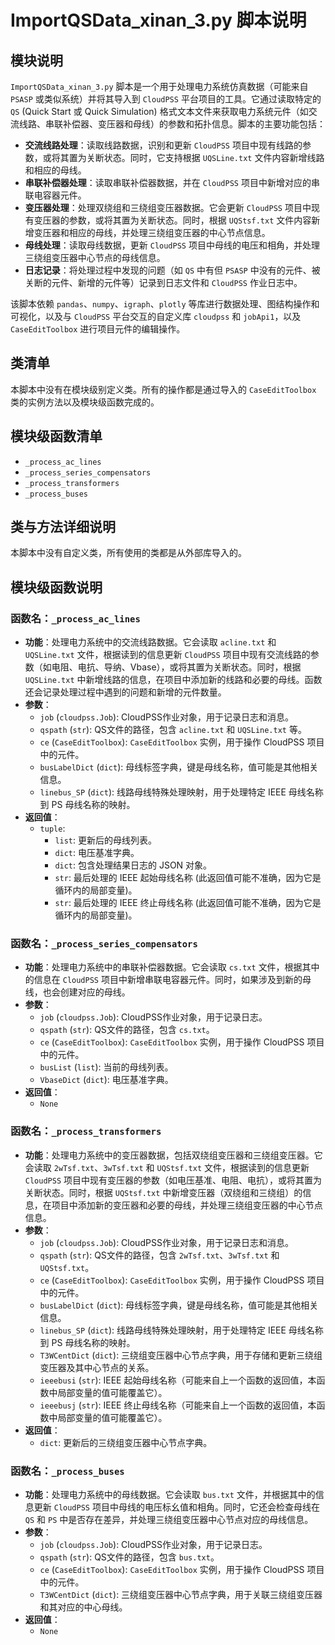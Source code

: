 # ImportQSData_xinan_3.py 脚本说明

## 模块说明
`ImportQSData_xinan_3.py` 脚本是一个用于处理电力系统仿真数据（可能来自 `PSASP` 或类似系统）并将其导入到 `CloudPSS` 平台项目的工具。它通过读取特定的 `QS` (Quick Start 或 Quick Simulation) 格式文本文件来获取电力系统元件（如交流线路、串联补偿器、变压器和母线）的参数和拓扑信息。脚本的主要功能包括：

- **交流线路处理**：读取线路数据，识别和更新 `CloudPSS` 项目中现有线路的参数，或将其置为关断状态。同时，它支持根据 `UQSLine.txt` 文件内容新增线路和相应的母线。
- **串联补偿器处理**：读取串联补偿器数据，并在 `CloudPSS` 项目中新增对应的串联电容器元件。
- **变压器处理**：处理双绕组和三绕组变压器数据。它会更新 `CloudPSS` 项目中现有变压器的参数，或将其置为关断状态。同时，根据 `UQStsf.txt` 文件内容新增变压器和相应的母线，并处理三绕组变压器的中心节点信息。
- **母线处理**：读取母线数据，更新 `CloudPSS` 项目中母线的电压和相角，并处理三绕组变压器中心节点的母线信息。
- **日志记录**：将处理过程中发现的问题（如 `QS` 中有但 `PSASP` 中没有的元件、被关断的元件、新增的元件等）记录到日志文件和 `CloudPSS` 作业日志中。

该脚本依赖 `pandas`、`numpy`、`igraph`、`plotly` 等库进行数据处理、图结构操作和可视化，以及与 `CloudPSS` 平台交互的自定义库 `cloudpss` 和 `jobApi1`，以及 `CaseEditToolbox` 进行项目元件的编辑操作。

## 类清单
本脚本中没有在模块级别定义类。所有的操作都是通过导入的 `CaseEditToolbox` 类的实例方法以及模块级函数完成的。

## 模块级函数清单
- `_process_ac_lines`
- `_process_series_compensators`
- `_process_transformers`
- `_process_buses`

## 类与方法详细说明
本脚本中没有自定义类，所有使用的类都是从外部库导入的。

## 模块级函数说明

### 函数名：`_process_ac_lines`
- **功能**：处理电力系统中的交流线路数据。它会读取 `acline.txt` 和 `UQSLine.txt` 文件，根据读到的信息更新 `CloudPSS` 项目中现有交流线路的参数（如电阻、电抗、导纳、Vbase），或将其置为关断状态。同时，根据 `UQSLine.txt` 中新增线路的信息，在项目中添加新的线路和必要的母线。函数还会记录处理过程中遇到的问题和新增的元件数量。
- **参数**：
  - `job` (`cloudpss.Job`): CloudPSS作业对象，用于记录日志和消息。
  - `qspath` (`str`): QS文件的路径，包含 `acline.txt` 和 `UQSLine.txt` 等。
  - `ce` (`CaseEditToolbox`): `CaseEditToolbox` 实例，用于操作 CloudPSS 项目中的元件。
  - `busLabelDict` (`dict`): 母线标签字典，键是母线名称，值可能是其他相关信息。
  - `linebus_SP` (`dict`): 线路母线特殊处理映射，用于处理特定 IEEE 母线名称到 PS 母线名称的映射。
- **返回值**：
  - `tuple`:
    - `list`: 更新后的母线列表。
    - `dict`: 电压基准字典。
    - `dict`: 包含处理结果日志的 JSON 对象。
    - `str`: 最后处理的 IEEE 起始母线名称 (此返回值可能不准确，因为它是循环内的局部变量)。
    - `str`: 最后处理的 IEEE 终止母线名称 (此返回值可能不准确，因为它是循环内的局部变量)。

### 函数名：`_process_series_compensators`
- **功能**：处理电力系统中的串联补偿器数据。它会读取 `cs.txt` 文件，根据其中的信息在 `CloudPSS` 项目中新增串联电容器元件。同时，如果涉及到新的母线，也会创建对应的母线。
- **参数**：
  - `job` (`cloudpss.Job`): CloudPSS作业对象，用于记录日志。
  - `qspath` (`str`): QS文件的路径，包含 `cs.txt`。
  - `ce` (`CaseEditToolbox`): `CaseEditToolbox` 实例，用于操作 CloudPSS 项目中的元件。
  - `busList` (`list`): 当前的母线列表。
  - `VbaseDict` (`dict`): 电压基准字典。
- **返回值**：
  - `None`

### 函数名：`_process_transformers`
- **功能**：处理电力系统中的变压器数据，包括双绕组变压器和三绕组变压器。它会读取 `2wTsf.txt`、`3wTsf.txt` 和 `UQStsf.txt` 文件，根据读到的信息更新 `CloudPSS` 项目中现有变压器的参数（如电压基准、电阻、电抗），或将其置为关断状态。同时，根据 `UQStsf.txt` 中新增变压器（双绕组和三绕组）的信息，在项目中添加新的变压器和必要的母线，并处理三绕组变压器的中心节点信息。
- **参数**：
  - `job` (`cloudpss.Job`): CloudPSS作业对象，用于记录日志和消息。
  - `qspath` (`str`): QS文件的路径，包含 `2wTsf.txt`、`3wTsf.txt` 和 `UQStsf.txt`。
  - `ce` (`CaseEditToolbox`): `CaseEditToolbox` 实例，用于操作 CloudPSS 项目中的元件。
  - `busLabelDict` (`dict`): 母线标签字典，键是母线名称，值可能是其他相关信息。
  - `linebus_SP` (`dict`): 线路母线特殊处理映射，用于处理特定 IEEE 母线名称到 PS 母线名称的映射。
  - `T3WCentDict` (`dict`): 三绕组变压器中心节点字典，用于存储和更新三绕组变压器及其中心节点的关系。
  - `ieeebusi` (`str`): IEEE 起始母线名称（可能来自上一个函数的返回值，本函数中局部变量的值可能覆盖它）。
  - `ieeebusj` (`str`): IEEE 终止母线名称（可能来自上一个函数的返回值，本函数中局部变量的值可能覆盖它）。
- **返回值**：
  - `dict`: 更新后的三绕组变压器中心节点字典。

### 函数名：`_process_buses`
- **功能**：处理电力系统中的母线数据。它会读取 `bus.txt` 文件，并根据其中的信息更新 `CloudPSS` 项目中母线的电压标幺值和相角。同时，它还会检查母线在 `QS` 和 `PS` 中是否存在差异，并处理三绕组变压器中心节点对应的母线信息。
- **参数**：
  - `job` (`cloudpss.Job`): CloudPSS作业对象，用于记录日志。
  - `qspath` (`str`): QS文件的路径，包含 `bus.txt`。
  - `ce` (`CaseEditToolbox`): `CaseEditToolbox` 实例，用于操作 CloudPSS 项目中的元件。
  - `T3WCentDict` (`dict`): 三绕组变压器中心节点字典，用于关联三绕组变压器和其对应的中心母线。
- **返回值**：
  - `None`